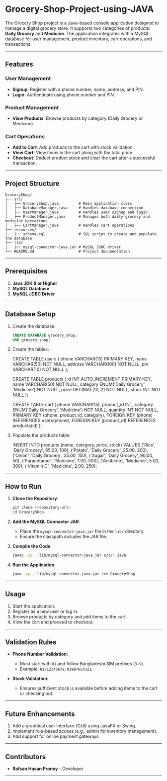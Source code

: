 # Grocery-Shop-Project-using-JAVA

The Grocery Shop project is a Java-based console application designed to manage a digital grocery store. It supports two categories of products: **Daily Grocery** and **Medicine**. The application integrates with a MySQL database for user management, product inventory, cart operations, and transactions.

---

## Features
### User Management
- **Signup**: Register with a phone number, name, address, and PIN.
- **Login**: Authenticate using phone number and PIN.

### Product Management
- **View Products**: Browse products by category (Daily Grocery or Medicine).

### Cart Operations
- **Add to Cart**: Add products to the cart with stock validation.
- **View Cart**: View items in the cart along with the total price.
- **Checkout**: Deduct product stock and clear the cart after a successful transaction.

---

## Project Structure
```
GroceryShop/
├── src/
│   ├── GroceryShop.java         # Main application class
│   ├── DatabaseManager.java     # Handles database connection
│   ├── UserManager.java         # Handles user signup and login
│   ├── ProductManager.java      # Manages both daily grocery and medicine operations
│   ├── CartManager.java         # Handles cart operations
├── resources/
│   ├── schema.sql               # SQL script to create and populate the database
├── lib/
│   ├── mysql-connector-java.jar # MySQL JDBC driver
└── README.md                    # Project documentation
```

---

## Prerequisites
1. **Java JDK 8 or Higher**
2. **MySQL Database**
3. **MySQL JDBC Driver**

---

## Database Setup
1. Create the database:
   ```sql
   CREATE DATABASE grocery_shop;
   USE grocery_shop;
   ```

2. Create the tables:
   
   CREATE TABLE users (
       phone VARCHAR(15) PRIMARY KEY,
       name VARCHAR(50) NOT NULL,
       address VARCHAR(100) NOT NULL,
       pin VARCHAR(10) NOT NULL
   );

   CREATE TABLE products (
       id INT AUTO_INCREMENT PRIMARY KEY,
       name VARCHAR(50) NOT NULL,
       category ENUM('Daily Grocery', 'Medicine') NOT NULL,
       price DECIMAL(10, 2) NOT NULL,
       stock INT NOT NULL
   );

   CREATE TABLE cart (
       phone VARCHAR(15),
       product_id INT,
       category ENUM('Daily Grocery', 'Medicine') NOT NULL,
       quantity INT NOT NULL,
       PRIMARY KEY (phone, product_id, category),
       FOREIGN KEY (phone) REFERENCES users(phone),
       FOREIGN KEY (product_id) REFERENCES products(id)
   );
   

3. Populate the products table:
   
   INSERT INTO products (name, category, price, stock) VALUES
   ('Rice', 'Daily Grocery', 65.00, 100),
   ('Potato', 'Daily Grocery', 25.00, 200),
   ('Onion', 'Daily Grocery', 35.00, 150),
   ('Sugar', 'Daily Grocery', 90.00, 50),
   ('Paracetamol', 'Medicine', 1.00, 500),
   ('Antibiotic', 'Medicine', 5.00, 300),
   ('Vitamin C', 'Medicine', 2.00, 250);
   

---

## How to Run
1. **Clone the Repository**:
   ```bash
   git clone <repository-url>
   cd GroceryShop
   ```

2. **Add the MySQL Connector JAR**:
   - Place the `mysql-connector-java.jar` file in the `lib/` directory.
   - Ensure the classpath includes the JAR file.

3. **Compile the Code**:
   ```bash
   javac -cp .:lib/mysql-connector-java.jar src/*.java
   ```

4. **Run the Application**:
   ```bash
   java -cp .:lib/mysql-connector-java.jar src.GroceryShop
   ```

---

## Usage
1. Start the application.
2. Register as a new user or log in.
3. Browse products by category and add items to the cart.
4. View the cart and proceed to checkout.

---

## Validation Rules
- **Phone Number Validation**:
  - Must start with `01` and follow Bangladeshi SIM prefixes (`3-9`).
  - Example: `01712345678`, `01987654321`.

- **Stock Validation**:
  - Ensures sufficient stock is available before adding items to the cart or checking out.

---

## Future Enhancements
1. Add a graphical user interface (GUI) using JavaFX or Swing.
2. Implement role-based access (e.g., admin for inventory management).
3. Add support for online payment gateways.

---

## Contributors
- **Rafsan Hasan Pronoy** - Developer

---

